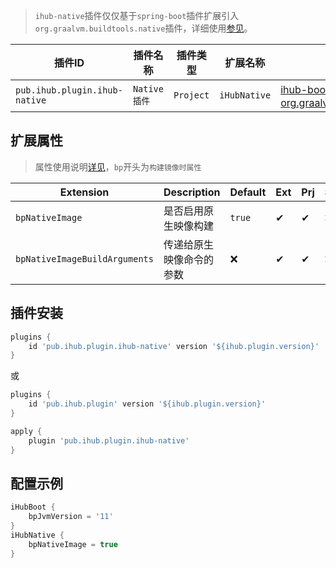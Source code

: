 > `ihub-native`插件仅仅基于`spring-boot`插件扩展引入`org.graalvm.buildtools.native`插件，详细使用[参见](https://docs.spring.io/spring-boot/docs/current/reference/html/native-image.html#native-image.introducing-graalvm-native-images)。

| 插件ID | 插件名称 | 插件类型 | 扩展名称 | 插件依赖 |
|-------|---------|--------|---------|--------|
| `pub.ihub.plugin.ihub-native` | `Native插件` | `Project` | `iHubNative` | [ihub-boot](iHubBoot)、[org.graalvm.buildtools.native](https://github.com/graalvm/native-build-tools) |

## 扩展属性

> 属性使用说明[详见](/explanation?id=属性配置说明)，`bp`开头为`构建镜像时属性`

| Extension | Description | Default | Ext | Prj | Sys | Env |
| --------- | ----------- | ------- | --- | ------- | ------ | --- |
| `bpNativeImage` | 是否启用原生映像构建 | `true` | ✔ | ✔ | ❌ | ❌ |
| `bpNativeImageBuildArguments` | 传递给原生映像命令的参数 | ❌ | ✔ | ✔ | ❌ | ❌ |

## 插件安装

```groovy
plugins {
    id 'pub.ihub.plugin.ihub-native' version '${ihub.plugin.version}'
}
```

或

```groovy
plugins {
    id 'pub.ihub.plugin' version '${ihub.plugin.version}'
}

apply {
    plugin 'pub.ihub.plugin.ihub-native'
}
```

## 配置示例

```groovy
iHubBoot {
    bpJvmVersion = '11'
}
iHubNative {
    bpNativeImage = true
}
```